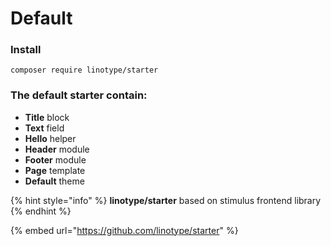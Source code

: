 # Default

### Install

```text
composer require linotype/starter
```

### The **default** **starter** contain: 

* **Title** block
* **Text** field
* **Hello** helper
* **Header** module
* **Footer** module
* **Page** template
* **Default** theme

{% hint style="info" %}
**linotype/starter** based on stimulus frontend library  
{% endhint %}

{% embed url="https://github.com/linotype/starter" %}



